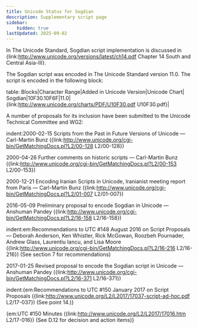 ```yaml
---
title: Unicode Status for Sogdian
description: Supplementary script page
sidebar:
    hidden: true
lastUpdated: 2025-09-02
---
```


In The Unicode Standard, Sogdian script implementation is discussed in {link:http://www.unicode.org/versions/latest/ch14.pdf Chapter 14 South and Central Asia-III}.

[comment]: # (end of intro)

[comment]: # (start of blocks)

The Sogdian script was encoded in The Unicode Standard version 11.0. The script is encoded in the following block:

table:
Blocks|Character Range|Added in Unicode Version|Unicode Chart|
Sogdian|10F30.10F6F|11.0|{link:http://www.unicode.org/charts/PDF/U10F30.pdf U10F30.pdf}|

[comment]: # (end of blocks)

[comment]: # (start of chars)



[comment]: # (end of chars)

[comment]: # (start of rest)

A number of proposals for its inclusion have been submitted to the Unicode Technical Committee and WG2:

indent:2000-02-15 Scripts from the Past in Future Versions of Unicode — Carl-Martin Bunz ({link:http://www.unicode.org/cgi-bin/GetMatchingDocs.pl?L2/00-128 L2/00-128})

2000-04-26 Further comments on historic scripts — Carl-Martin Bunz ({link:http://www.unicode.org/cgi-bin/GetMatchingDocs.pl?L2/00-153 L2/00-153})

2000-12-21 Encoding Iranian Scripts in Unicode, Iranianist meeting report from Paris — Carl-Martin Bunz ({link:http://www.unicode.org/cgi-bin/GetMatchingDocs.pl?L2/01-007 L2/01-007})

2016-05-09 Preliminary proposal to encode Sogdian in Unicode — Anshuman Pandey ({link:http://www.unicode.org/cgi-bin/GetMatchingDocs.pl?L2/16-158 L2/16-158})

indent:em:Recommendations to UTC #148 August 2016 on Script Proposals — Deborah Anderson, Ken Whistler, Rick McGowan, Roozbeh Pournader, Andrew Glass, Laurentiu Iancu, and Lisa Moore ({link:http://www.unicode.org/cgi-bin/GetMatchingDocs.pl?L2/16-216 L2/16-216}) (See section 7 for recommendations)


2017-01-25 Revised proposal to encode the Sogdian script in Unicode — Anshuman Pandey ({link:http://www.unicode.org/cgi-bin/GetMatchingDocs.pl?L2/16-371 L2/16-371})

indent:{em:Recommendations to UTC #150 January 2017 on Script Proposals ({link:http://www.unicode.org/L2/L2017/17037-script-ad-hoc.pdf L2/17-037}) (See point 14.)}

{em:UTC #150 Minutes ({link:http://www.unicode.org/L2/L2017/17016.htm L2/17-016}) (See D.12 for decision and action items)}
